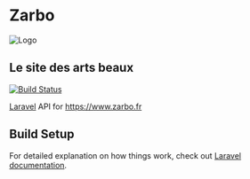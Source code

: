 # Zarbo

![Logo](public/apple-touch-icon.png)

## Le site des arts beaux

[![Build Status](https://img.shields.io/github/workflow/status/thierry-guedj/zarbo-api/Laravel)](https://github.com/thierry-guedj/zarbo-api/actions?query=workflow%3ALaravel)

[Laravel](https://laravel.com/) API for https://www.zarbo.fr

## Build Setup

For detailed explanation on how things work,  check out [Laravel documentation](https://laravel.com/docs).

